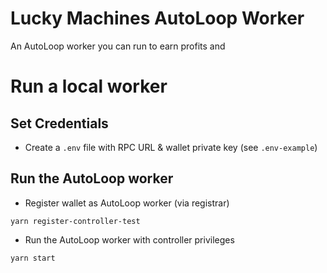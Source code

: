 # Lucky Machines AutoLoop Worker

An AutoLoop worker you can run to earn profits and

# Run a local worker

## Set Credentials

- Create a `.env` file with RPC URL & wallet private key (see `.env-example`)

## Run the AutoLoop worker

- Register wallet as AutoLoop worker (via registrar)

```shell
yarn register-controller-test
```

- Run the AutoLoop worker with controller privileges

```shell
yarn start
```
